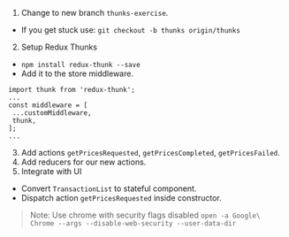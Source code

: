 1. Change to new branch `thunks-exercise`.
 - If you get stuck use: `git checkout -b thunks origin/thunks`
2. Setup Redux Thunks

 - `npm install redux-thunk --save`
 - Add it to the store middleware.

 ```
 import thunk from 'redux-thunk';
...
 const middleware = [
  ...customMiddleware,
  thunk,
];
...
 ```

3. Add actions `getPricesRequested`, `getPricesCompleted`, `getPricesFailed`.
4. Add reducers for our new actions.
5. Integrate with UI
 - Convert `TransactionList` to stateful component.
 - Dispatch action `getPricesRequested` inside constructor.

> Note:
> Use chrome with security flags disabled
> `open -a Google\ Chrome --args --disable-web-security --user-data-dir`